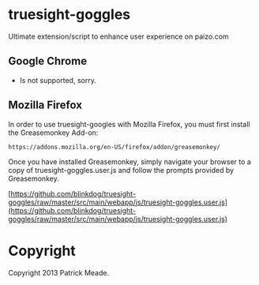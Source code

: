# truesight-goggles
Ultimate extension/script to enhance user experience on paizo.com

## Google Chrome
* Is not supported, sorry.

## Mozilla Firefox
In order to use truesight-googles with Mozilla Firefox, you must first
install the Greasemonkey Add-on:

    https://addons.mozilla.org/en-US/firefox/addon/greasemonkey/

Once you have installed Greasemonkey, simply navigate your browser to
a copy of truesight-goggles.user.js and follow the prompts provided
by Greasemonkey.

[https://github.com/blinkdog/truesight-goggles/raw/master/src/main/webapp/js/truesight-goggles.user.js](https://github.com/blinkdog/truesight-goggles/raw/master/src/main/webapp/js/truesight-goggles.user.js)

# Copyright
Copyright 2013 Patrick Meade.
